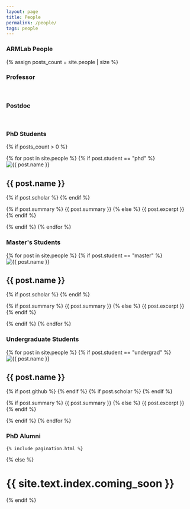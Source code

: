 ```yaml
---
layout: page
title: People
permalink: /people/
tags: people
---
```


<h3> ARMLab People </h3>


{% assign posts_count = site.people | size %}

<div class="home">

<h3>Professor</h3> <br>

<h3>Postdoc</h3> <br>

<h3>PhD Students</h3>


  {% if posts_count > 0 %}
    <div class="posts">
      {% for post in site.people %}
      {% if post.student == "phd" %}
      <div class="person-card">
            <img src="images/{{ post.image }}" alt="{{ post.name }}" class="profile-image">
            <div class="person-info">
                <h2 class="person-name">{{ post.name }}</h2>
                <div class="social-icons">
                    <a href="{{ post.website }}"><i class="fas fa-home"></i></a>
                    <a href="https://github.com/{{ post.github }}"><i class="fab fa-github"></i></a>
                    {% if post.scholar %}
                        <a href="https://scholar.google.com/citations?user={{ post.scholar }}&hl=en"><i class="fas fa-graduation-cap"></i></a>
                    {% endif %}
                </div>
                <p class="person-description">{% if post.summary %}
              {{ post.summary }}
            {% else %}
              {{ post.excerpt }}
            {% endif %}</p>
            </div>
    </div>
    {% endif %}
      {% endfor %}
    </div>
    <h3> Master's Students </h3>
    <div class="posts">
      {% for post in site.people %}
      {% if post.student == "master" %}
      <div class="person-card">
            <img src="images/{{ post.image }}" alt="{{ post.name }}" class="profile-image">
            <div class="person-info">
                <h2 class="person-name">{{ post.name }}</h2>
                <div class="social-icons">
                    <a href="{{ post.website }}"><i class="fas fa-home"></i></a>
                    <a href="https://github.com/{{ post.github }}"><i class="fab fa-github"></i></a>
                    {% if post.scholar %}
                        <a href="https://scholar.google.com/citations?user={{ post.scholar }}&hl=en"><i class="fas fa-graduation-cap"></i></a>
                    {% endif %}
                </div>
                <p class="person-description">{% if post.summary %}
              {{ post.summary }}
            {% else %}
              {{ post.excerpt }}
            {% endif %}</p>
            </div>
    </div>
    {% endif %}
      {% endfor %}
    </div>
    <h3> Undergraduate Students </h3>
    <div class="posts">
      {% for post in site.people %}
      {% if post.student == "undergrad" %}
      <div class="person-card">
            <img src="images/{{ post.image }}" alt="{{ post.name }}" class="profile-image">
            <div class="person-info">
                <h2 class="person-name">{{ post.name }}</h2>
                <div class="social-icons">
                    <a href="{{ post.website }}"><i class="fas fa-home"></i></a>
                    {% if post.github %}
                    <a href="https://github.com/{{ post.github }}"><i class="fab fa-github"></i></a>
                    {% endif %}
                    {% if post.scholar %}
                        <a href="https://scholar.google.com/citations?user={{ post.scholar }}&hl=en"><i class="fas fa-graduation-cap"></i></a>
                    {% endif %}
                </div>
                <p class="person-description">{% if post.summary %}
              {{ post.summary }}
            {% else %}
              {{ post.excerpt }}
            {% endif %}</p>
            </div>
    </div>
    {% endif %}
      {% endfor %}
    </div>
    <h3> PhD Alumni </h3>


    

    

    {% include pagination.html %}
  {% else %}
    <h1 class='center'>{{ site.text.index.coming_soon }}</h1>
  {% endif %}



</div>
